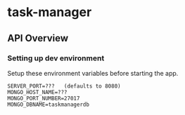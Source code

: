 # task-manager

## API Overview

### Setting up dev environment
Setup these environment variables before starting the app.



```
SERVER_PORT=???   (defaults to 8080)
MONGO_HOST_NAME=???
MONGO_PORT_NUMBER=27017
MONGO_DBNAME=taskmanagerdb
```